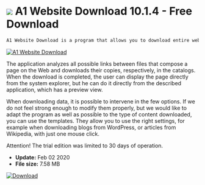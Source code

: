 # ![](https://cdn.softexe.net/static/icon/c/a1-website-download-9174.png) A1 Website Download 10.1.4 - Free Download

```sh
A1 Website Download is a program that allows you to download entire websites to your computer's disk, to gain later access to them offline, without access to the Internet.
```
[![A1 Website Download](https://gallery.dpcdn.pl/imgc/Tools/73005/g_-_420x350_1.5_-_x20161220214912_0.png)](https://softexe.net/win/internet/other/a1-website-download:apgd.html)

The application analyzes all possible links between files that compose a page on the Web and downloads their copies, respectively, in the catalogs. When the download is completed, the user can display the page directly from the system explorer, but he can do it directly from the described application, which has a preview view.
 
 When downloading data, it is possible to intervene in the few options. If we do not feel strong enough to modify them properly, but we would like to adapt the program as well as possible to the type of content downloaded, you can use the templates. They allow you to use the right settings, for example when downloading blogs from WordPress, or articles from Wikipedia, with just one mouse click.
 
 Attention!
 The trial edition was limited to 30 days of operation.


- **Update:** Feb 02 2020
- **File size:** 7.58 MB

[![Download](https://cdn.softexe.net/static/img/download.png)](https://softexe.net/win/internet/other/a1-website-download:apgd.html)

